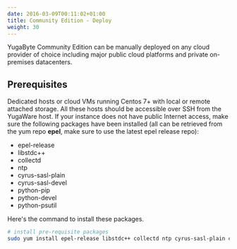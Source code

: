 ```yaml
---
date: 2016-03-09T00:11:02+01:00
title: Community Edition - Deploy 
weight: 30
---
```

YugaByte Community Edition can be manually deployed on any cloud provider of choice including major public cloud platforms and private on-premises datacenters.

## Prerequisites

Dedicated hosts or cloud VMs running Centos 7+ with local or remote attached storage. All these hosts should be accessible over SSH from the YugaWare host. If your instance does not have public Internet access, make sure the following packages have been installed (all can be retrieved from the yum repo **epel**, make sure to use the latest epel release repo):

- epel-release
- libstdc++
- collectd
- ntp
- cyrus-sasl-plain
- cyrus-sasl-devel
- python-pip
- python-devel
- python-psutil

Here's the command to install these packages.

```sh
# install pre-requisite packages
sudo yum install epel-release libstdc++ collectd ntp cyrus-sasl-plain cyrus-sasl-devel python-pip python-devel python-psutil
```
